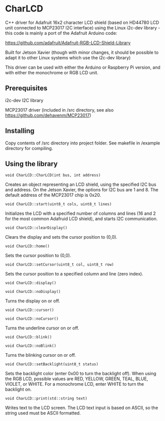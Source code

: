 # CharLCD


C++ driver for Adafruit 16x2 character LCD shield (based on HD44780 LCD unit connected to MCP23017 I2C interface) using the Linux i2c-dev library - this code is mainly a port of the Adafruit Arduino code:

https://github.com/adafruit/Adafruit-RGB-LCD-Shield-Library

Built for Jetson Xavier (though with minor changes, it should be possible to adapt it to other Linux systems which use the i2c-dev library)

This driver can be used with either the Arduino or Raspberry Pi version, and with either the monochrome or RGB LCD unit.


## Prerequisites

i2c-dev I2C library

MCP23017 driver (included in /src directory, see also https://github.com/dehavenm/MCP23017)


## Installing

Copy contents of /src directory into project folder. See makefile in /example directory for compiling.


## Using the library


`void CharLCD::CharLCD(int bus, int address)`

Creates an object representing an LCD shield, using the specified I2C bus and address. On the Jetson Xavier, the options for I2C bus are 1 and 8. The default address of the MCP23017 chip is 0x20.



`void CharLCD::start(uint8_t cols, uint8_t lines)`

Initializes the LCD with a specified number of columns and lines (16 and 2 for the most common Adafruid LCD shield), and starts I2C communication.


`void CharLCD::clearDisplay()`

Clears the display and sets the cursor position to (0,0).


`void CharLCD::home()`

Sets the cursor position to (0,0).


`void CharLCD::setCursor(uint8_t col, uint8_t row)`

Sets the cursor position to a specified column and line (zero index).


`void CharLCD::display()`

`void CharLCD::noDisplay()`

Turns the display on or off.


`void CharLCD::cursor()`

`void CharLCD::noCursor()`

Turns the underline cursor on or off.

`void CharLCD::blink()`

`void CharLCD::noBlink()`

Turns the blinking cursor on or off.


`void CharLCD::setBacklight(uint8_t status)`


Sets the backlight color (enter 0x00 to turn the backlight off). When using the RGB LCD, possible values are RED, YELLOW, GREEN, TEAL, BLUE, VIOLET, or WHITE. For a monochrome LCD, enter WHITE to turn the backlight on.


`void CharLCD::print(std::string text)`

Writes text to the LCD screen. The LCD text input is based on ASCII, so the string used must be ASCII formatted. 
